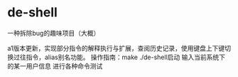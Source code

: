 # de-shell
一种拆除bug的趣味项目（大概）

a1版本更新，实现部分指令的解释执行与扩展，查阅历史记录，使用键盘上下键切换过往指令，alias别名功能。
  操作指南：make  ./de-shell启动  输入当前系统下的某一用户信息  进行各种命令测试
